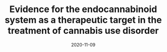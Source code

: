 ---
title: "Evidence for the endocannabinoid system as a therapeutic target in the treatment of cannabis use disorder"
collection: publications
permalink: /publication/2020-11-09-ecs-cud-review
date: 2020-11-09
venue: 'Current Addiction Reports'
link: 'https://doi.org/10.1007/s40429-020-00342-8'
citation: '<b>Martin EL</b> &amp; McRae-Clark AL. Evidence for the endocannabinoid system as a therapeutic target in the treatment of cannabis use disorder. <i>Current Addiction Reports</i>. (2020).'
---